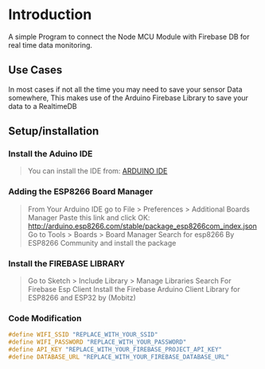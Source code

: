 # Introduction

A simple Program to connect the Node MCU Module with Firebase DB for real time data monitoring.

## Use Cases

In most cases if not all the time you may need to save your sensor Data somewhere, This makes use of the 
Arduino Firebase Library to save your data to a RealtimeDB

## Setup/installation

### Install the Aduino IDE 
> You can install the IDE from: [ARDUINO IDE](http://www.arduino.cc/en/main/software)


###  Adding the ESP8266 Board Manager
> From Your Arduino IDE go to File > Preferences > Additional Boards Manager 
> Paste this link and click OK: http://arduino.esp8266.com/stable/package_esp8266com_index.json
> Go to Tools > Boards > Board Manager 
> Search for esp8266 By ESP8266 Community and install the package

### Install the FIREBASE LIBRARY
> Go to Sketch > Include Library > Manage Libraries 
> Search For Firebase Esp Client 
> Install the Firebase Arduino Client Library for ESP8266 and ESP32 by (Mobitz)

### Code Modification
``` c++
#define WIFI_SSID "REPLACE_WITH_YOUR_SSID"
#define WIFI_PASSWORD "REPLACE_WITH_YOUR_PASSWORD"
#define API_KEY "REPLACE_WITH_YOUR_FIREBASE_PROJECT_API_KEY"
#define DATABASE_URL "REPLACE_WITH_YOUR_FIREBASE_DATABASE_URL"
```
